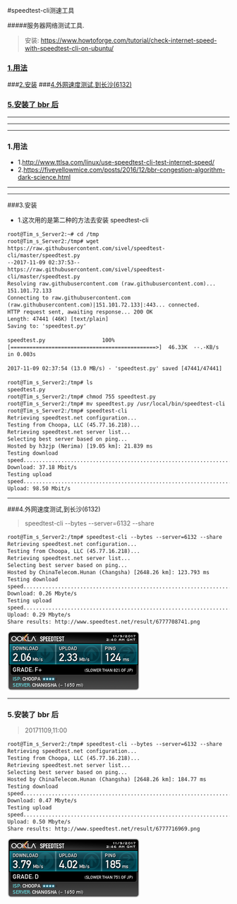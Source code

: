 #speedtest-cli测速工具

#####服务器网络测试工具.

>安装: https://www.howtoforge.com/tutorial/check-internet-speed-with-speedtest-cli-on-ubuntu/


### [1.用法](#usage)
###[2.安装](#install)
###[4.外网速度测试,到长沙(6132)](#out_net)
### [5.安装了 bbr 后](#after_install_bbr)


***
***
***




### 1.用法<a name="usage"/>
* 1.http://www.ttlsa.com/linux/use-speedtest-cli-test-internet-speed/
* 2.https://fiveyellowmice.com/posts/2016/12/bbr-congestion-algorithm-dark-science.html

***


***
###3.安装<a name="install"/>
* 1.这次用的是第二种的方法去安装 speedtest-cli

```
root@Tim_s_Server2:~# cd /tmp
root@Tim_s_Server2:/tmp# wget https://raw.githubusercontent.com/sivel/speedtest-cli/master/speedtest.py
--2017-11-09 02:37:53--  https://raw.githubusercontent.com/sivel/speedtest-cli/master/speedtest.py
Resolving raw.githubusercontent.com (raw.githubusercontent.com)... 151.101.72.133
Connecting to raw.githubusercontent.com (raw.githubusercontent.com)|151.101.72.133|:443... connected.
HTTP request sent, awaiting response... 200 OK
Length: 47441 (46K) [text/plain]
Saving to: 'speedtest.py'

speedtest.py                  100%[==============================================>]  46.33K  --.-KB/s    in 0.003s  

2017-11-09 02:37:54 (13.0 MB/s) - 'speedtest.py' saved [47441/47441]

root@Tim_s_Server2:/tmp# ls
speedtest.py
root@Tim_s_Server2:/tmp# chmod 755 speedtest.py
root@Tim_s_Server2:/tmp# mv speedtest.py /usr/local/bin/speedtest-cli
root@Tim_s_Server2:/tmp# speedtest-cli
Retrieving speedtest.net configuration...
Testing from Choopa, LLC (45.77.16.218)...
Retrieving speedtest.net server list...
Selecting best server based on ping...
Hosted by h3zjp (Nerima) [19.05 km]: 21.839 ms
Testing download speed................................................................................
Download: 37.18 Mbit/s
Testing upload speed................................................................................................
Upload: 98.50 Mbit/s

```

***

###4.外网速度测试,到长沙(6132)<a name="out_net"/>
> speedtest-cli --bytes --server=6132 --share

```
root@Tim_s_Server2:/tmp# speedtest-cli --bytes --server=6132 --share
Retrieving speedtest.net configuration...
Testing from Choopa, LLC (45.77.16.218)...
Retrieving speedtest.net server list...
Selecting best server based on ping...
Hosted by ChinaTelecom.Hunan (Changsha) [2648.26 km]: 123.793 ms
Testing download speed................................................................................
Download: 0.26 Mbyte/s
Testing upload speed................................................................................................
Upload: 0.29 Mbyte/s
Share results: http://www.speedtest.net/result/6777708741.png
```
![](/assets/6777708741.png)

***

### 5.安装了 bbr 后<a name="after_install_bbr"/>
>20171109,11:00

```
root@Tim_s_Server2:/tmp# speedtest-cli --bytes --server=6132 --share
Retrieving speedtest.net configuration...
Testing from Choopa, LLC (45.77.16.218)...
Retrieving speedtest.net server list...
Selecting best server based on ping...
Hosted by ChinaTelecom.Hunan (Changsha) [2648.26 km]: 184.77 ms
Testing download speed................................................................................
Download: 0.47 Mbyte/s
Testing upload speed................................................................................................
Upload: 0.50 Mbyte/s
Share results: http://www.speedtest.net/result/6777716969.png
```
![](/assets/6777716969.png)


